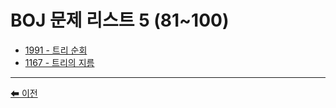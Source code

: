 # BOJ 문제 리스트 5 (81~100)

- [1991 - 트리 순회](./1991.md)
- [1167 - 트리의 지름](./1167.md)

---

[⬅ 이전](../README.md)